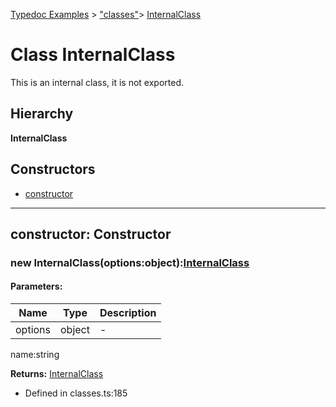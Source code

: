 [Typedoc Examples](../index.md) >  ["classes"](../modules/_classes_.md)>  [InternalClass](../classes/_classes_.internalclass.md)
# Class InternalClass


<p>This is an internal class, it is not exported.</p>








## Hierarchy
**InternalClass**








## Constructors
* [constructor](../classes/_classes_.internalclass.md#constructor)

---




<a id="constructor"></a>
## constructor: Constructor

### new InternalClass(options:object):[InternalClass](../classes/_classes_.internalclass.md)





#### Parameters:
| Name  | Type                | Description  |
| ------ | ------------------- | ------------ |
| options  | object | - |




name:string





**Returns:** [InternalClass](../classes/_classes_.internalclass.md)







* Defined in classes.ts:185












